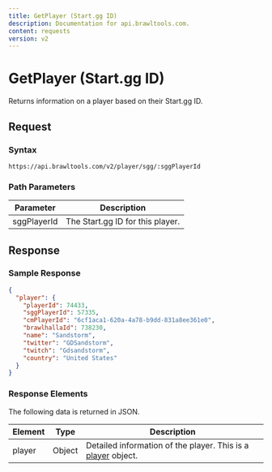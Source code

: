```yaml
---
title: GetPlayer (Start.gg ID)
description: Documentation for api.brawltools.com.
content: requests
version: v2
---
```


# GetPlayer (Start.gg ID)

Returns information on a player based on their Start.gg ID.

## Request

### Syntax

```url
https://api.brawltools.com/v2/player/sgg/:sggPlayerId
```

### Path Parameters

| Parameter   | Description                      |
| ----------- | -------------------------------- |
| sggPlayerId | The Start.gg ID for this player. |

## Response

### Sample Response

```json
{
  "player": {
    "playerId": 74433,
    "sggPlayerId": 57335,
    "cmPlayerId": "6cf1aca1-620a-4a78-b9dd-831a8ee361e0",
    "brawlhallaId": 738230,
    "name": "Sandstorm",
    "twitter": "GDSandstorm",
    "twitch": "Gdsandstorm",
    "country": "United States"
  }
}
```

### Response Elements

The following data is returned in JSON.

| Element | Type   | Description                                                  |
| ------- | ------ | ------------------------------------------------------------ |
| player  | Object | Detailed information of the player. This is a [player](../../datatypes/player) object. |

